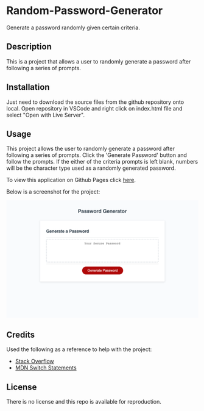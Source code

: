 # Random-Password-Generator
Generate a password randomly given certain criteria.

## Description

This is a project that allows a user to randomly generate a password after following a series of prompts.

## Installation

Just need to download the source files from the github repository onto local. Open repository in VSCode and right click on index.html file and select "Open with Live Server". 

## Usage

This project allows the user to randomly generate a password after following a series of prompts. Click the 'Generate Password' button and follow the prompts. If the either of the criteria prompts is left blank, numbers will be the character type used as a randomly generated password.


To view this application on Github Pages click [here](https://garrettanderson.github.io/random-password-generator/).

Below is a screenshot for the project:

![](assets/images/screenshot.png)

## Credits

Used the following as a reference to help with the project:

* [Stack Overflow](https://stackoverflow.com/questions/62627469/random-password-generator-with-prompts)
* [MDN Switch Statements](https://developer.mozilla.org/en-US/docs/Web/JavaScript/Reference/Statements/switch)


## License

There is no license and this repo is available for reproduction.

